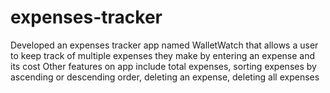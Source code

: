 # expenses-tracker
Developed an expenses tracker app named WalletWatch that allows a user to keep track of multiple expenses they make by entering an expense and its cost
Other features on app include total expenses, sorting expenses by ascending or descending order, deleting an expense, deleting all expenses
